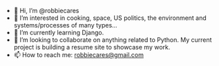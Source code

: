 - 👋 Hi, I’m @robbiecares
- 👀 I’m interested in cooking, space, US politics, the environment and systems/processes of many types...
- 🌱 I’m currently learning Django.
- 💞️ I’m looking to collaborate on anything related to Python. My current project is building a resume site to showcase my work.
- 📫 How to reach me: robbiecares@gmail.com

<!---
robbiecares/robbiecares is a ✨ special ✨ repository because its `README.md` (this file) appears on your GitHub profile.
You can click the Preview link to take a look at your changes.
--->
